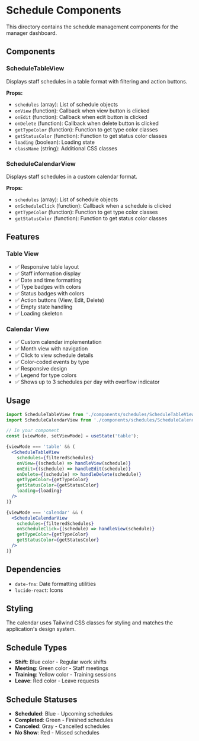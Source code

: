 # Schedule Components

This directory contains the schedule management components for the manager dashboard.

## Components

### ScheduleTableView
Displays staff schedules in a table format with filtering and action buttons.

**Props:**
- `schedules` (array): List of schedule objects
- `onView` (function): Callback when view button is clicked
- `onEdit` (function): Callback when edit button is clicked
- `onDelete` (function): Callback when delete button is clicked
- `getTypeColor` (function): Function to get type color classes
- `getStatusColor` (function): Function to get status color classes
- `loading` (boolean): Loading state
- `className` (string): Additional CSS classes

### ScheduleCalendarView
Displays staff schedules in a custom calendar format.

**Props:**
- `schedules` (array): List of schedule objects
- `onScheduleClick` (function): Callback when a schedule is clicked
- `getTypeColor` (function): Function to get type color classes
- `getStatusColor` (function): Function to get status color classes

## Features

### Table View
- ✅ Responsive table layout
- ✅ Staff information display
- ✅ Date and time formatting
- ✅ Type badges with colors
- ✅ Status badges with colors
- ✅ Action buttons (View, Edit, Delete)
- ✅ Empty state handling
- ✅ Loading skeleton

### Calendar View
- ✅ Custom calendar implementation
- ✅ Month view with navigation
- ✅ Click to view schedule details
- ✅ Color-coded events by type
- ✅ Responsive design
- ✅ Legend for type colors
- ✅ Shows up to 3 schedules per day with overflow indicator

## Usage

```jsx
import ScheduleTableView from './components/schedules/ScheduleTableView';
import ScheduleCalendarView from './components/schedules/ScheduleCalendarView';

// In your component
const [viewMode, setViewMode] = useState('table');

{viewMode === 'table' && (
  <ScheduleTableView
    schedules={filteredSchedules}
    onView={(schedule) => handleView(schedule)}
    onEdit={(schedule) => handleEdit(schedule)}
    onDelete={(schedule) => handleDelete(schedule)}
    getTypeColor={getTypeColor}
    getStatusColor={getStatusColor}
    loading={loading}
  />
)}

{viewMode === 'calendar' && (
  <ScheduleCalendarView
    schedules={filteredSchedules}
    onScheduleClick={(schedule) => handleView(schedule)}
    getTypeColor={getTypeColor}
    getStatusColor={getStatusColor}
  />
)}
```

## Dependencies

- `date-fns`: Date formatting utilities
- `lucide-react`: Icons

## Styling

The calendar uses Tailwind CSS classes for styling and matches the application's design system.

## Schedule Types

- **Shift**: Blue color - Regular work shifts
- **Meeting**: Green color - Staff meetings
- **Training**: Yellow color - Training sessions
- **Leave**: Red color - Leave requests

## Schedule Statuses

- **Scheduled**: Blue - Upcoming schedules
- **Completed**: Green - Finished schedules
- **Canceled**: Gray - Cancelled schedules
- **No Show**: Red - Missed schedules 